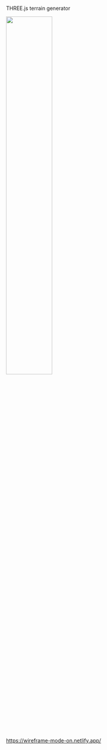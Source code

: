 # 

THREE.js terrain generator

<img src="https://user-images.githubusercontent.com/95471509/234881706-a6f7e7e1-303b-4c28-a8b5-2063afbfe298.png"  width="50%">

https://wireframe-mode-on.netlify.app/
